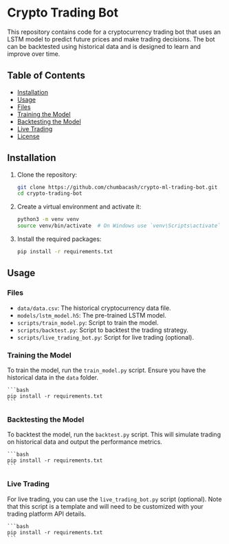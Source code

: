 # Crypto Trading Bot

This repository contains code for a cryptocurrency trading bot that uses an LSTM model to predict future prices and make trading decisions. The bot can be backtested using historical data and is designed to learn and improve over time.

## Table of Contents

- [Installation](#installation)
- [Usage](#usage)
- [Files](#files)
- [Training the Model](#training-the-model)
- [Backtesting the Model](#backtesting-the-model)
- [Live Trading](#live-trading)
- [License](#license)

## Installation

1. Clone the repository:

    ```bash
    git clone https://github.com/chumbacash/crypto-ml-trading-bot.git
    cd crypto-trading-bot
    ```

2. Create a virtual environment and activate it:

    ```bash
    python3 -m venv venv
    source venv/bin/activate  # On Windows use `venv\Scripts\activate`
    ```

3. Install the required packages:

    ```bash
    pip install -r requirements.txt
    ```

## Usage

### Files

- `data/data.csv`: The historical cryptocurrency data file.
- `models/lstm_model.h5`: The pre-trained LSTM model.
- `scripts/train_model.py`: Script to train the model.
- `scripts/backtest.py`: Script to backtest the trading strategy.
- `scripts/live_trading_bot.py`: Script for live trading (optional).

### Training the Model

To train the model, run the `train_model.py` script. Ensure you have the historical data in the `data` folder.

    ```bash
    pip install -r requirements.txt
    ```


### Backtesting the Model

To backtest the model, run the `backtest.py` script. This will simulate trading on historical data and output the performance metrics.

    ```bash
    pip install -r requirements.txt
    ```


### Live Trading
For live trading, you can use the `live_trading_bot.py` script (optional). Note that this script is a template and will need to be customized with your trading platform API details.

    ```bash
    pip install -r requirements.txt
    ```
